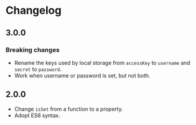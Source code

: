 # Changelog

## 3.0.0

### Breaking changes

- Rename the keys used by local storage from `accessKey` to `username` and
  `secret` to `password`.
- Work when username or password is set, but not both.

## 2.0.0

- Change `isSet` from a function to a property.
- Adopt ES6 syntax.
